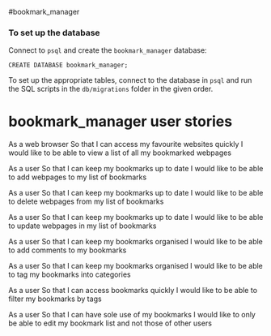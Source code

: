 #bookmark_manager

### To set up the database

Connect to `psql` and create the `bookmark_manager` database:

```
CREATE DATABASE bookmark_manager;
```

To set up the appropriate tables, connect to the database in `psql` and run the SQL scripts in the `db/migrations` folder in the given order.


# bookmark_manager user stories

As a web browser
So that I can access my favourite websites quickly
I would like to be able to view a list of all my bookmarked webpages

As a user
So that I can keep my bookmarks up to date
I would like to be able to add webpages to my list of bookmarks

As a user
So that I can keep my bookmarks up to date
I would like to be able to delete webpages from my list of bookmarks

As a user
So that I can keep my bookmarks up to date
I would like to be able to update webpages in my list of bookmarks

As a user
So that I can keep my bookmarks organised
I would like to be able to add comments to my bookmarks

As a user
So that I can keep my bookmarks organised
I would like to be able to tag my bookmarks into categories

As a user
So that I can access bookmarks quickly
I would like to be able to filter my bookmarks by tags

As a user
So that I can have sole use of my bookmarks
I would like to only be able to edit my bookmark list and not those of other users
